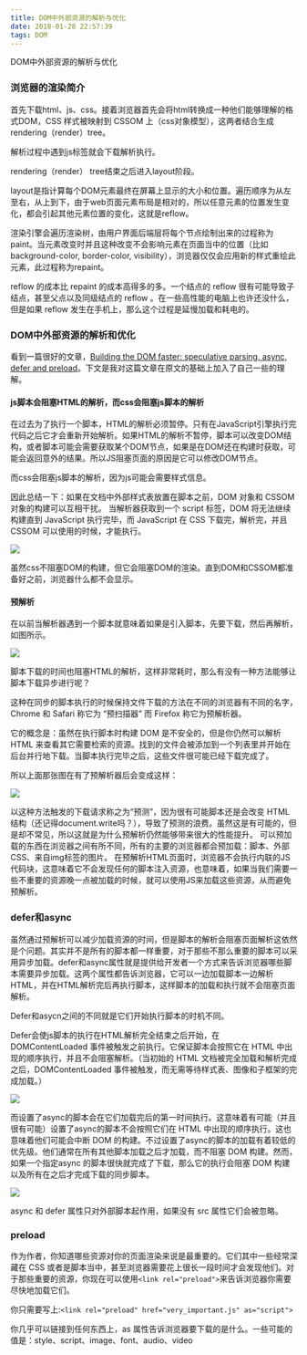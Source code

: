 ```yaml
---
title: DOM中外部资源的解析与优化
date: 2018-01-28 22:57:39
tags: DOM
---
```


DOM中外部资源的解析与优化

### 浏览器的渲染简介

首先下载html、js、css。接着浏览器首先会将html转换成一种他们能够理解的格式DOM，CSS 样式被映射到 CSSOM 上（css对象模型），这两者结合生成rendering（render）tree。

解析过程中遇到js标签就会下载解析执行。

rendering（render） tree结束之后进入layout阶段。

layout是指计算每个DOM元素最终在屏幕上显示的大小和位置。遍历顺序为从左至右，从上到下，由于web页面元素布局是相对的，所以任意元素的位置发生变化，都会引起其他元素位置的变化，这就是reflow。

渲染引擎会遍历渲染树，由用户界面后端层将每个节点绘制出来的过程称为paint。当元素改变时并且这种改变不会影响元素在页面当中的位置（比如 background-color, border-color, visibility），浏览器仅仅会应用新的样式重绘此元素，此过程称为repaint。

reflow 的成本比 repaint 的成本高得多的多。一个结点的 reflow 很有可能导致子结点，甚至父点以及同级结点的 reflow 。在一些高性能的电脑上也许还没什么，但是如果 reflow 发生在手机上，那么这个过程是延慢加载和耗电的。

### DOM中外部资源的解析和优化

看到一篇很好的文章，[Building the DOM faster: speculative parsing, async, defer and preload](https://hacks.mozilla.org/2017/09/building-the-dom-faster-speculative-parsing-async-defer-and-preload/)。下文是我对这篇文章在原文的基础上加入了自己一些的理解。

#### js脚本会阻塞HTML的解析，而css会阻塞js脚本的解析

在过去为了执行一个脚本，HTML的解析必须暂停。只有在JavaScript引擎执行完代码之后它才会重新开始解析。如果HTML的解析不暂停，脚本可以改变DOM结构，或者脚本可能会需要获取某个DOM节点，如果是在DOM还在构建时获取，可能会返回意外的结果。所以JS阻塞页面的原因是它可以修改DOM节点。

而css会阻塞js脚本的解析，因为js可能会需要样式信息。

因此总结一下：如果在文档中外部样式表放置在脚本之前，DOM 对象和 CSSOM 对象的构建可以互相干扰。 当解析器获取到一个 script 标签，DOM 将无法继续构建直到 JavaScript 执行完毕，而 JavaScript 在 CSS 下载完，解析完，并且 CSSOM 可以使用的时候，才能执行。

![](DOM_1.png)

虽然css不阻塞DOM的构建，但它会阻塞DOM的渲染。直到DOM和CSSOM都准备好之前，浏览器什么都不会显示。

#### 预解析

在以前当解析器遇到一个脚本就意味着如果是引入脚本，先要下载，然后再解析，如图所示。

![](DOM_2.png)

脚本下载的时间也阻塞HTML的解析，这样非常耗时，那么有没有一种方法能够让脚本下载异步进行呢？

这种在同步的脚本执行的时候保持文件下载的方法在不同的浏览器有不同的名字，Chrome 和 Safari 称它为 “预扫描器” 而 Firefox 称它为预解析器。

它的概念是：虽然在执行脚本时构建 DOM 是不安全的，但是你仍然可以解析 HTML 来查看其它需要检索的资源。找到的文件会被添加到一个列表里并开始在后台并行地下载。当脚本执行完毕之后，这些文件很可能已经下载完成了。

所以上面那张图在有了预解析器后会变成这样：

![](DOM_3.png)

以这种方法触发的下载请求称之为“预测”，因为很有可能脚本还是会改变 HTML 结构（还记得document.write吗？），导致了预测的浪费。虽然这是有可能的，但是却不常见，所以这就是为什么预解析仍然能够带来很大的性能提升。
可以预加载的东西在浏览器之间有所不同，所有的主要的浏览器都会预加载：脚本、外部CSS、来自img标签的图片。
在预解析HTML页面时，浏览器不会执行内联的JS代码块，这意味着它不会发现任何的脚本注入资源，也意味着，如果当我们需要一些不重要的资源晚一点被加载的时候，就可以使用JS来加载这些资源，从而避免预解析。

### defer和async

虽然通过预解析可以减少加载资源的时间，但是脚本的解析会阻塞页面解析这依然是个问题。其实并不是所有的脚本都一样重要，对于那些不那么重要的脚本可以采用异步加载。defer和async属性就是提供给开发者一个方式来告诉浏览器哪些脚本需要异步加载。这两个属性都告诉浏览器，它可以一边加载脚本一边解析HTML，并在HTML解析完后再执行脚本，这样脚本的加载和执行就不会阻塞页面解析。

Defer和asycn之间的不同就是它们开始执行脚本的时机不同。

Defer会使js脚本的执行在HTML解析完全结束之后开始，在DOMContentLoaded 事件被触发之前执行。它保证脚本会按照它在 HTML 中出现的顺序执行，并且不会阻塞解析。（当初始的 HTML 文档被完全加载和解析完成之后，DOMContentLoaded 事件被触发，而无需等待样式表、图像和子框架的完成加载。）

![](DOM_4.png)

而设置了async的脚本会在它们加载完后的第一时间执行。这意味着有可能（并且很有可能）设置了async的脚本不会按照它们在 HTML 中出现的顺序执行。这也意味着他们可能会中断 DOM 的构建。不过设置了async的脚本的加载有着较低的优先级。他们通常在所有其他脚本加载之后才加载，而不阻塞 DOM 构建。然而，如果一个指定async 的脚本很快就完成了下载，那么它的执行会阻塞 DOM 构建以及所有在之后才完成下载的同步脚本。

![](DOM_5.png)

async 和 defer 属性只对外部脚本起作用，如果没有 src 属性它们会被忽略。

### preload

作为作者，你知道哪些资源对你的页面渲染来说是最重要的。它们其中一些经常深藏在 CSS 或者是脚本当中，甚至浏览器需要花上很长一段时间才会发现他们。对于那些重要的资源，你现在可以使用`<link rel="preload">`来告诉浏览器你需要尽快地加载它们。

你只需要写上:`<link rel="preload" href="very_important.js" as="script">`

你几乎可以链接到任何东西上，as 属性告诉浏览器要下载的是什么。一些可能的值是：style、script、image、font、audio、video

